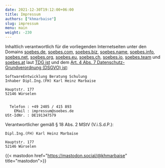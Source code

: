 ```yaml
---
date: 2021-12-30T19:12:00+06:00
title: Impressum
authors: ["khmarbaise"]
slug: impressum 
menu: main
weight: -230
---
```

Inhaltlich verantwortlich für die vorliegenden Internetseiten unter den Domains
[soebes.de][de], [soebes.com][com], [soebes.biz][biz],
[soebes.name][name], [soebes.info][info], [soebes.net][net], 
[soebes.org][org], [soebes.eu][eu], [soebes.ch][ch], [soebes.io][io],
[soebes.team][team] und [soebes.at][at]
laut [TDG ist][tdg] und dem [Art. 4 Abs. 7 Datenschutz-Grundverordnung (DSGVO) ist][dsgvo]:

```
SoftwareEntwicklung Beratung Schulung
Inhaber Dipl.Ing.(FH) Karl Heinz Marbaise

Hauptstr. 177
52146 Würselen


  Telefon : +49 2405 / 415 893
    EMail : impressum@soebes.de
USt-IdNr. : DE191347579
```

Verantwortlicher gemäß § 18 Abs. 2 MStV (V.i.S.d.P.):
```
Dipl.Ing.(FH) Karl Heinz Marbaise

Hauptstr. 177
52146 Würselen
```

{{< mastodon  href="https://mastodon.social/@khmarbaise" title="mastodon">}}


[tdg]: https://dejure.org/gesetze/TMG
[dsgvo]: https://dejure.org/gesetze/DSGVO/4.html
[de]: https://soebes.de
[com]: https://soebes.com
[biz]: https://soebes.biz
[name]: https://soebes.name
[info]: https://soebes.info
[net]: https://soebes.net
[org]: https://soebes.org
[eu]: https://soebes.eu
[ch]: https://soebes.ch
[at]: https://soebes.at
[io]: https://soebes.io
[team]: https://soebes.team
